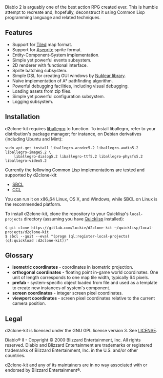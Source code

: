 Diablo 2 is arguably one of the best action RPG created ever. This is humble attempt to recreate and, hopefully, deconstruct it using Common Lisp programming language and related techniques.

## Features

* Support for [Tiled](https://www.mapeditor.org) map format.
* Support for [Aseprite](https://aseprite.org) sprite format.
* Entity-Component-System implementation.
* Simple yet powerful events subsystem.
* 2D renderer with functional interface.
* Sprite batching subsystem.
* Simple DSL for creating GUI windows by [Nuklear library](https://gitlab.com/lockie/cl-liballegro-nuklear).
* Naïve implementation of A* pathfinding algorithm.
* Powerful debugging facilities, including visual debugging.
* Loading assets from zip files.
* Simple yet powerful configuration subsystem.
* Logging subsystem.

## Installation
d2clone-kit requires [liballegro](https://liballeg.org) to function. To install liballegro, refer to your distribution's package manager; for instance, on Debian derivatives (including Ubuntu and Mint):

```
sudo apt-get install liballegro-acodec5.2 liballegro-audio5.2 liballegro-image5.2 \
    liballegro-dialog5.2 liballegro-ttf5.2 liballegro-physfs5.2 liballegro-video5.2
```

Currently the following Common Lisp implementations are tested and supported by d2clone-kit:

* [SBCL](http://sbcl.org)
* [CCL](https://ccl.clozure.com)

You can run it on x86_64 Linux, OS X, and Windows, while SBCL on Linux is the recommended platform.

To install d2clone-kit, clone the repository to your Quicklisp's `local-projects` directory (assuming you have [Quicklisp](http://quicklisp.org) installed):

```
$ git clone https://gitlab.com/lockie/d2clone-kit ~/quicklisp/local-projects/d2clone-kit
$ sbcl --quit --eval "(progn (ql:register-local-projects) (ql:quickload :d2clone-kit))"
```

## Glossary
* **isometric coordinates** - coordinates in isometric projection.
* **orthogonal coordinates** - floating point in-game world coordinates. One unit of length corresponds to one map tile width, typically 64 pixels.
* **prefab** - system-specific object loaded from file and used as a template to create new instances of system's component.
* **screen coordinates** - integer screen pixel coordinates.
* **viewport coordinates** - screen pixel coordinates relative to the current camera position.


## Legal
d2clone-kit is licensed under the GNU GPL license version 3. See [LICENSE](https://gitlab.com/lockie/d2clone-kit/-/blob/master/LICENSE).

Diablo® II - Copyright © 2000 Blizzard Entertainment, Inc. All rights reserved. Diablo and Blizzard Entertainment are trademarks or registered trademarks of Blizzard Entertainment, Inc. in the U.S. and/or other countries.

d2clone-kit and any of its maintainers are in no way associated with or endorsed by Blizzard Entertainment®.
